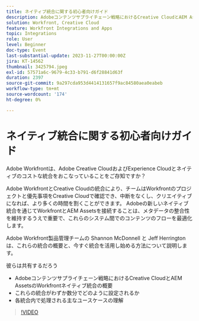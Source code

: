 ```yaml
---
title: ネイティブ統合に関する初心者向けガイド
description: Adobeコンテンツサプライチェーン戦略におけるCreative CloudとAEM AssetsのWorkfrontネイティブ統合の概要
solution: Workfront, Creative Cloud
feature: Workfront Integrations and Apps
topic: Integrations
role: User
level: Beginner
doc-type: Event
last-substantial-update: 2023-11-27T00:00:00Z
jira: KT-14562
thumbnail: 3425794.jpeg
exl-id: 57571a6c-9679-4c33-b791-d6f28841d63f
duration: 2397
source-git-commit: 9a297cda953d4414131657f9ac84580aea0eabeb
workflow-type: tm+mt
source-wordcount: '174'
ht-degree: 0%

---
```


# ネイティブ統合に関する初心者向けガイド

Adobe Workfrontは、Adobe Creative CloudおよびExperience Cloudとネイティブのコストな統合をおこなっていることをご存知ですか？

Adobe WorkfrontとCreative Cloudの統合により、チームはWorkfrontのプロジェクトと優先事項をCreative Cloudで確認でき、中断をなくし、クリエイティブになれば、より多くの時間を割くことができます。 Adobeの新しいネイティブ統合を通じてWorkfrontとAEM Assetsを接続することは、メタデータの整合性を維持するうえで重要で、これらのシステム間でのコンテンツのフローを最適化します。

Adobe Workfront製品管理チームの Shannon McDonnell と Jeff Herrington は、これらの統合の概要と、今すぐ統合を活用し始める方法について説明します。

彼らは共有するだろう

* Adobeコンテンツサプライチェーン戦略におけるCreative CloudとAEM AssetsのWorkfrontネイティブ統合の概要
* これらの統合がわずか数分でどのように設定されるか
* 各統合内で処理される主なユースケースの理解

>[!VIDEO](https://video.tv.adobe.com/v/3425794/?learn=on)
